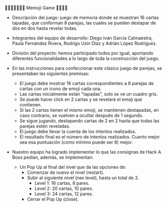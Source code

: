 🥐🧃🦑🧑🏽‍🦽‍➡️ Memoji Game 🍍🍼🔫🫏

- Descripción del juego: juego de memoria donde se muestran 16 cartas tapadas, que conforman 8 parejas, las cuales se pueden destapar de dos en dos hasta revelar todas.

- Integrantes del equipo de desarrollo: Diego Iván García Calmaestra, Paula Fernández Rivera, Rodrigo Usín Díaz y Adrián López Rodríguez.

- División del proyecto: hemos participado todos por igual, aportando diferentes funcionalidades a lo largo de toda la construcción del juego.

- En las instrucciones para confeccionar este clásico juego de parejas, se presentaban las siguientes premisas:

    - El juego debe mostrar 16 cartas correspondientes a 8 parejas de cartas con un icono de emoji cada una.
    - Las cartas inicialmente están "tapadas", solo se ve un cuadro gris.
    - Se puede hacer click en 2 cartas y se revelará el emoji que contienen.
    - Si las 2 cartas tienen el mismo emoji, se mantienen destapadas, en caso contrario, se vuelven a ocultar después de 1 segundo.
    - Se sigue jugando, destapando cartas de 2 en 2 hasta que todas las parejas estén reveladas.
    - El juego debe llevar la cuenta de los intentos realizados.
    - El resultado final es el número de intentos realizados. Cuanto mejor sea esa puntuación (como mínimo puede ser 8) mejor.

- Nuestro equipo ha logrado implementar lo que las consignas de Hack A Boss pedían, además, se implementan:
    - Un Pop Up al final del nivel que da las opciones de:
        - Comenzar de nuevo el nivel (restart).
        - Subir al siguiente nivel (nex level), hasta un total de 3.
            - Level 1: 16 cartas, 8 pares.
            - Level 2: 20 cartas, 10 pares.
            - Level 3: 24 cartas, 12 pares.
        - Cerrar el Pop Up (close).
